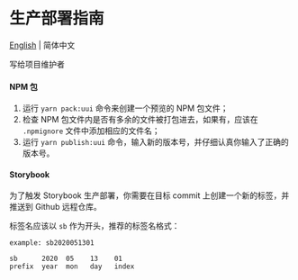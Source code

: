 # 生产部署指南

[English](https://github.com/HackPlan/UUI/blob/master/DEPLOYMENT.md) | 简体中文

写给项目维护者

#### NPM 包

1. 运行 `yarn pack:uui` 命令来创建一个预览的 NPM 包文件；
2. 检查 NPM 包文件内是否有多余的文件被打包进去，如果有，应该在 `.npmignore` 文件中添加相应的文件名；
3. 运行 `yarn publish:uui` 命令，输入新的版本号，并仔细认真你输入了正确的版本号。

#### Storybook

为了触发 Storybook 生产部署，你需要在目标 commit 上创建一个新的标签，并推送到 Github 远程仓库。

标签名应该以 `sb` 作为开头，推荐的标签名格式：

```
example: sb2020051301

sb      2020  05    13    01
prefix  year  mon   day   index
```
